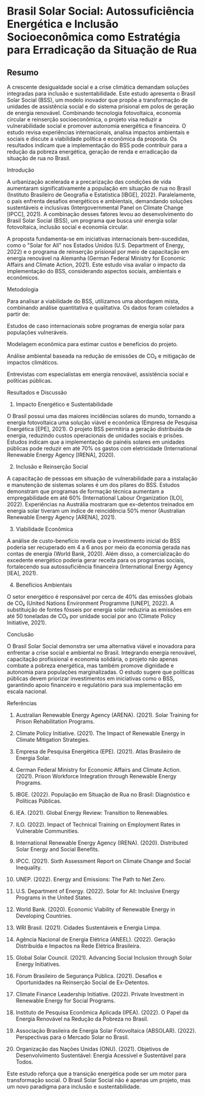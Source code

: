 # Brasil Solar Social: Autossuficiência Energética e Inclusão Socioeconômica como Estratégia para Erradicação da Situação de Rua

## Resumo

A crescente desigualdade social e a crise climática demandam soluções integradas para inclusão e sustentabilidade. Este estudo apresenta o Brasil Solar Social (BSS), um modelo inovador que propõe a transformação de unidades de assistência social e do sistema prisional em polos de geração de energia renovável. Combinando tecnologia fotovoltaica, economia circular e reinserção socioeconômica, o projeto visa reduzir a vulnerabilidade social e promover autonomia energética e financeira. O estudo revisa experiências internacionais, analisa impactos ambientais e sociais e discute a viabilidade política e econômica da proposta. Os resultados indicam que a implementação do BSS pode contribuir para a redução da pobreza energética, geração de renda e erradicação da situação de rua no Brasil.

Introdução

A urbanização acelerada e a precarização das condições de vida aumentaram significativamente a população em situação de rua no Brasil (Instituto Brasileiro de Geografia e Estatística [IBGE], 2022). Paralelamente, o país enfrenta desafios energéticos e ambientais, demandando soluções sustentáveis e inclusivas (Intergovernmental Panel on Climate Change [IPCC], 2021). A combinação desses fatores levou ao desenvolvimento do Brasil Solar Social (BSS), um programa que busca unir energia solar fotovoltaica, inclusão social e economia circular.

A proposta fundamenta-se em iniciativas internacionais bem-sucedidas, como o "Solar for All" nos Estados Unidos (U.S. Department of Energy, 2022) e o programa de reinserção prisional por meio de capacitação em energia renovável na Alemanha (German Federal Ministry for Economic Affairs and Climate Action, 2021). Este estudo visa avaliar o impacto da implementação do BSS, considerando aspectos sociais, ambientais e econômicos.

Metodologia

Para analisar a viabilidade do BSS, utilizamos uma abordagem mista, combinando análise quantitativa e qualitativa. Os dados foram coletados a partir de:

Estudos de caso internacionais sobre programas de energia solar para populações vulneráveis.

Modelagem econômica para estimar custos e benefícios do projeto.

Análise ambiental baseada na redução de emissões de CO₂ e mitigação de impactos climáticos.

Entrevistas com especialistas em energia renovável, assistência social e políticas públicas.


Resultados e Discussão

1. Impacto Energético e Sustentabilidade

O Brasil possui uma das maiores incidências solares do mundo, tornando a energia fotovoltaica uma solução viável e econômica (Empresa de Pesquisa Energética [EPE], 2021). O projeto BSS permitiria a geração distribuída de energia, reduzindo custos operacionais de unidades sociais e prisões. Estudos indicam que a implementação de painéis solares em unidades públicas pode reduzir em até 70% os gastos com eletricidade (International Renewable Energy Agency [IRENA], 2020).

2. Inclusão e Reinserção Social

A capacitação de pessoas em situação de vulnerabilidade para a instalação e manutenção de sistemas solares é um dos pilares do BSS. Estudos demonstram que programas de formação técnica aumentam a empregabilidade em até 60% (International Labour Organization [ILO], 2022). Experiências na Austrália mostraram que ex-detentos treinados em energia solar tiveram um índice de reincidência 50% menor (Australian Renewable Energy Agency [ARENA], 2021).

3. Viabilidade Econômica

A análise de custo-benefício revela que o investimento inicial do BSS poderia ser recuperado em 4 a 6 anos por meio da economia gerada nas contas de energia (World Bank, 2020). Além disso, a comercialização do excedente energético poderia gerar receita para os programas sociais, fortalecendo sua autossuficiência financeira (International Energy Agency [IEA], 2021).

4. Benefícios Ambientais

O setor energético é responsável por cerca de 40% das emissões globais de CO₂ (United Nations Environment Programme [UNEP], 2022). A substituição de fontes fósseis por energia solar reduziria as emissões em até 50 toneladas de CO₂ por unidade social por ano (Climate Policy Initiative, 2021).

Conclusão

O Brasil Solar Social demonstra ser uma alternativa viável e inovadora para enfrentar a crise social e ambiental no Brasil. Integrando energia renovável, capacitação profissional e economia solidária, o projeto não apenas combate a pobreza energética, mas também promove dignidade e autonomia para populações marginalizadas. O estudo sugere que políticas públicas devem priorizar investimentos em iniciativas como o BSS, garantindo apoio financeiro e regulatório para sua implementação em escala nacional.

Referências

1. Australian Renewable Energy Agency (ARENA). (2021). Solar Training for Prison Rehabilitation Programs.


2. Climate Policy Initiative. (2021). The Impact of Renewable Energy in Climate Mitigation Strategies.


3. Empresa de Pesquisa Energética (EPE). (2021). Atlas Brasileiro de Energia Solar.


4. German Federal Ministry for Economic Affairs and Climate Action. (2021). Prison Workforce Integration through Renewable Energy Programs.


5. IBGE. (2022). População em Situação de Rua no Brasil: Diagnóstico e Políticas Públicas.


6. IEA. (2021). Global Energy Review: Transition to Renewables.


7. ILO. (2022). Impact of Technical Training on Employment Rates in Vulnerable Communities.


8. International Renewable Energy Agency (IRENA). (2020). Distributed Solar Energy and Social Benefits.


9. IPCC. (2021). Sixth Assessment Report on Climate Change and Social Inequality.


10. UNEP. (2022). Energy and Emissions: The Path to Net Zero.


11. U.S. Department of Energy. (2022). Solar for All: Inclusive Energy Programs in the United States.


12. World Bank. (2020). Economic Viability of Renewable Energy in Developing Countries.


13. WRI Brasil. (2021). Cidades Sustentáveis e Energia Limpa.


14. Agência Nacional de Energia Elétrica (ANEEL). (2022). Geração Distribuída e Impactos na Rede Elétrica Brasileira.


15. Global Solar Council. (2021). Advancing Social Inclusion through Solar Energy Initiatives.


16. Fórum Brasileiro de Segurança Pública. (2021). Desafios e Oportunidades na Reinserção Social de Ex-Detentos.


17. Climate Finance Leadership Initiative. (2022). Private Investment in Renewable Energy for Social Programs.


18. Instituto de Pesquisa Econômica Aplicada (IPEA). (2022). O Papel da Energia Renovável na Redução da Pobreza no Brasil.


19. Associação Brasileira de Energia Solar Fotovoltaica (ABSOLAR). (2022). Perspectivas para o Mercado Solar no Brasil.


20. Organização das Nações Unidas (ONU). (2021). Objetivos de Desenvolvimento Sustentável: Energia Acessível e Sustentável para Todos.



Este estudo reforça que a transição energética pode ser um motor para transformação social. O Brasil Solar Social não é apenas um projeto, mas um novo paradigma para inclusão e sustentabilidade.

